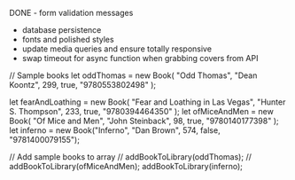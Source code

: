 DONE - form validation messages

- database persistence
- fonts and polished styles
- update media queries and ensure totally responsive
- swap timeout for async function when grabbing covers from API

// Sample books
let oddThomas = new Book(
"Odd Thomas",
"Dean Koontz",
299,
true,
"9780553802498"
);

let fearAndLoathing = new Book(
"Fear and Loathing in Las Vegas",
"Hunter S. Thompson",
233,
true,
"9780394464350"
);
let ofMiceAndMen = new Book(
"Of Mice and Men",
"John Steinback",
98,
true,
"9780140177398"
);
let inferno = new Book("Inferno", "Dan Brown", 574, false, "9781400079155");

// Add sample books to array
// addBookToLibrary(oddThomas);
// addBookToLibrary(ofMiceAndMen);
addBookToLibrary(inferno);
